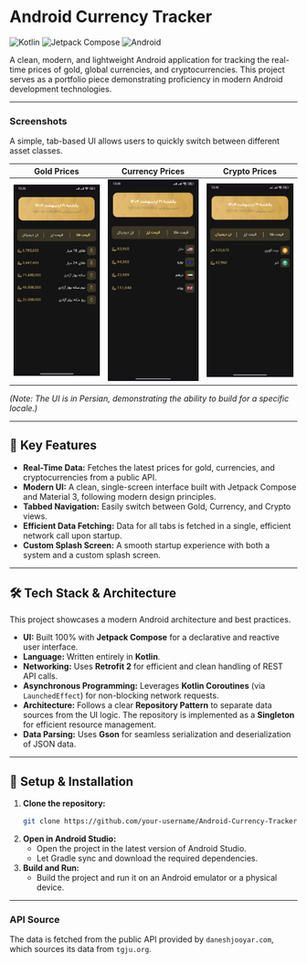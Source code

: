 # Android Currency Tracker

![Kotlin](https://img.shields.io/badge/Kotlin-1.9.0-7F52FF?style=for-the-badge&logo=kotlin)
![Jetpack Compose](https://img.shields.io/badge/Jetpack%20Compose-1.6-4285F4?style=for-the-badge&logo=jetpackcompose)
![Android](https://img.shields.io/badge/Android-Native-3DDC84?style=for-the-badge&logo=android)

A clean, modern, and lightweight Android application for tracking the real-time prices of gold, global currencies, and cryptocurrencies. This project serves as a portfolio piece demonstrating proficiency in modern Android development technologies.

---

### Screenshots

A simple, tab-based UI allows users to quickly switch between different asset classes.

| Gold Prices | Currency Prices | Crypto Prices |
| :---: | :---: | :---: |
| <img src="screenshots/screen_gold.jpg" width="220"/> | <img src="screenshots/screen_currency.jpg" width="220"/> | <img src="screenshots/screen_crypto.jpg" width="220"/> |

*(Note: The UI is in Persian, demonstrating the ability to build for a specific locale.)*

---

## 🌟 Key Features

-   **Real-Time Data:** Fetches the latest prices for gold, currencies, and cryptocurrencies from a public API.
-   **Modern UI:** A clean, single-screen interface built with Jetpack Compose and Material 3, following modern design principles.
-   **Tabbed Navigation:** Easily switch between Gold, Currency, and Crypto views.
-   **Efficient Data Fetching:** Data for all tabs is fetched in a single, efficient network call upon startup.
-   **Custom Splash Screen:** A smooth startup experience with both a system and a custom splash screen.

---

## 🛠️ Tech Stack & Architecture

This project showcases a modern Android architecture and best practices.

-   **UI:** Built 100% with **Jetpack Compose** for a declarative and reactive user interface.
-   **Language:** Written entirely in **Kotlin**.
-   **Networking:** Uses **Retrofit 2** for efficient and clean handling of REST API calls.
-   **Asynchronous Programming:** Leverages **Kotlin Coroutines** (via `LaunchedEffect`) for non-blocking network requests.
-   **Architecture:** Follows a clear **Repository Pattern** to separate data sources from the UI logic. The repository is implemented as a **Singleton** for efficient resource management.
-   **Data Parsing:** Uses **Gson** for seamless serialization and deserialization of JSON data.

---

## 🚀 Setup & Installation

1.  **Clone the repository:**
    ```bash
    git clone https://github.com/your-username/Android-Currency-Tracker.git
    ```
2.  **Open in Android Studio:**
    -   Open the project in the latest version of Android Studio.
    -   Let Gradle sync and download the required dependencies.
3.  **Build and Run:**
    -   Build the project and run it on an Android emulator or a physical device.

---

### API Source

The data is fetched from the public API provided by `daneshjooyar.com`, which sources its data from `tgju.org`.